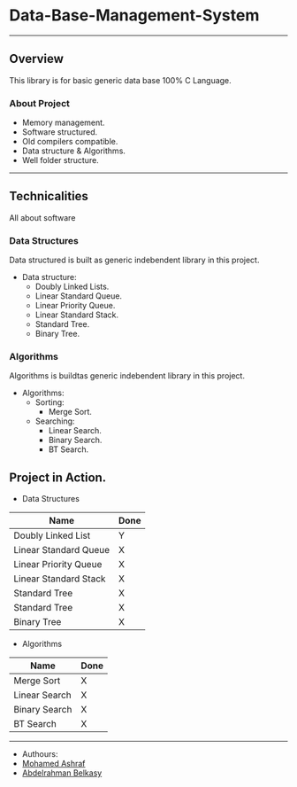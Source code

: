 # Data-Base-Management-System
___

## Overview 
This library is for basic generic data base 100% C Language.

### About Project
  * Memory management.
  * Software structured.
  * Old compilers compatible.
  * Data structure & Algorithms.
  * Well folder structure.

___

## Technicalities 
All about software

### Data Structures
Data structured is built as generic indebendent library in this project.

* Data structure:
  * Doubly Linked Lists.   
  * Linear Standard Queue.
  * Linear Priority Queue.
  * Linear Standard Stack.
  * Standard Tree. 
  * Binary Tree.

### Algorithms
Algorithms is buildtas generic indebendent library in this project.

* Algorithms:
    * Sorting:
        * Merge Sort.
    * Searching:
        * Linear Search.
        * Binary Search.  
        * BT Search.
 
 ## Project in Action.

 - Data Structures
  
 | Name | Done |
 |------|------|
 | Doubly Linked List    | Y |
 | Linear Standard Queue | X |
 | Linear Priority Queue | X |
 | Linear Standard Stack | X |
 | Standard Tree         | X |
 | Standard Tree         | X |
 | Binary Tree           | X |

- Algorithms
  
 | Name | Done |
 |------|------|
 | Merge Sort         | X |
 | Linear Search      | X |
 | Binary Search      | X |
 | BT Search          | X |

___

* Authours:
 * [Mohamed Ashraf](https://www.linkedin.com/in/mohamed-ashraf-wx/)
 * [Abdelrahman Belkasy](https://www.linkedin.com/in/abdelrahman-belkasy-686a021b6/)
